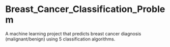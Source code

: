 # Breast_Cancer_Classification_Problem
A machine learning project that predicts breast cancer diagnosis (malignant/benign) using 5 classification algorithms.
